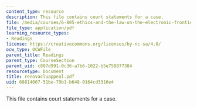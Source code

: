```yaml
---
content_type: resource
description: This file contains court statements for a case.
file: /media/courses/6-805-ethics-and-the-law-on-the-electronic-frontier-fall-2005/6881406751be79b1b6480164cd3316e4_renovacluappeal.pdf
file_type: application/pdf
learning_resource_types:
- Readings
license: https://creativecommons.org/licenses/by-nc-sa/4.0/
ocw_type: OCWFile
parent_title: Readings
parent_type: CourseSection
parent_uid: c807d991-0c36-a7b6-1022-b5e758877384
resourcetype: Document
title: renovacluappeal.pdf
uid: 68814067-51be-79b1-b648-0164cd3316e4
---
```

This file contains court statements for a case.